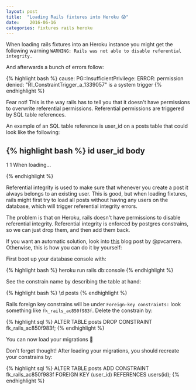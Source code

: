 ```yaml
---
layout: post
title:  "Loading Rails fixtures into Heroku 😱"
date:    2016-06-16
categories: fixtures rails heroku
---
```


When loading rails fixtures into an Heroku instance you might get the following warning `WARNING: Rails was not able to disable referential integrity.`

And afterwards a bunch of errors follow:


{% highlight bash %}
cause: PG::InsufficientPrivilege: ERROR:  permission denied: "RI_ConstraintTrigger_a_1339057" is a system trigger
{% endhighlight %}


Fear not! This is the way rails has to tell you that it doesn't have permissions to overwrite referential permissions. Referential permissions are triggered by SQL table references.

An example of an SQL table reference is user_id on a posts table that could look like the following:


{% highlight bash %}
id    user_id   body
-------------------------------
1     1         When loading...

{% endhighlight %}

Referential integrity is used to make sure that whenever you create a post it always belongs to an existing user. This is good, but when loading fixtures, rails might first try to load all posts without having any users on the database, which will trigger referential integrity errors.

The problem is that on Heroku, rails doesn't have permissions to disable referential integrity. Referential integrity is enforced by postgres constrains, so we can just drop them, and then add them back.

If you want an automatic solution, look into [this](http://pvcarrera.github.io/general/2016/02/15/rails-fixtures-and-referencial-integrity.html) blog post by @pvcarrera. Otherwise, this is how you can do it by yourself:

First boot up your database console with:

{% highlight bash %}
heroku run rails db:console
{% endhighlight %}

See the constrain name by describing the table at hand:

{% highlight bash %}
\d posts
{% endhighlight %}

Rails foreign key constrains will be under `Foreign-key constraints:` look something like `fk_rails_ac850f983f`.
Delete the constrain by:

{% highlight sql %}
ALTER TABLE posts DROP CONSTRAINT fk_rails_ac850f983f;
{% endhighlight %}


You can now load your migrations 👏

Don't forget thought! After loading your migrations, you should recreate your constrains by:

{% highlight sql %}
ALTER TABLE posts ADD CONSTRAINT fk_rails_ac850f983f
FOREIGN KEY (user_id) REFERENCES users(id);
{% endhighlight %}

